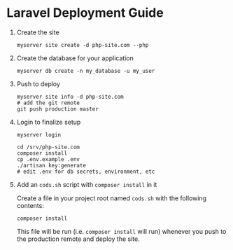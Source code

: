 # Laravel Deployment Guide

1. Create the site

    ```
    myserver site create -d php-site.com --php
    ```

1. Create the database for your application

    ```
    myserver db create -n my_database -u my_user
    ```

1. Push to deploy

    ```
    myserver site info -d php-site.com
    # add the git remote
    git push production master
    ```

1. Login to finalize setup

    ```
    myserver login
    ```

    ```
    cd /srv/php-site.com
    composer install
    cp .env.example .env
    ./artisan key:generate
    # edit .env for db secrets, environment, etc
    ```

1. Add an `cods.sh` script with `composer install` in it

    Create a file in your project root named `cods.sh` with the following
    contents:

    ```
    composer install
    ```

    This file will be run (i.e. `composer install` will run) whenever you push
    to the production remote and deploy the site.

